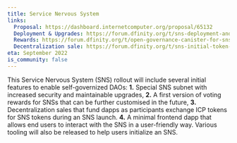```yaml
---
title: Service Nervous System 
links:
  Proposal: https://dashboard.internetcomputer.org/proposal/65132
  Deployment & Upgrades: https://forum.dfinity.org/t/sns-deployment-and-upgrades-design-proposal/10816
  Rewards: https://forum.dfinity.org/t/open-governance-canister-for-sns-design-proposal/10224/36
  Decentralization sale: https://forum.dfinity.org/t/sns-initial-token-swap/13591
eta: September 2022
is_community: false
---
```


This Service Nervous System (SNS) rollout will include several initial features to enable self-governized DAOs: **1.** Special SNS subnet with increased security and maintainable upgrades, **2.** A first version of voting rewards for SNSs that can be further customised in the future, **3.** Decentralization sales that fund dapps as participants exchange ICP tokens for SNS tokens during an SNS launch. **4.** A minimal frontend dapp that allows end users to interact with the SNS in a user-friendly way. Various tooling will also be released to help users initialize an SNS.

